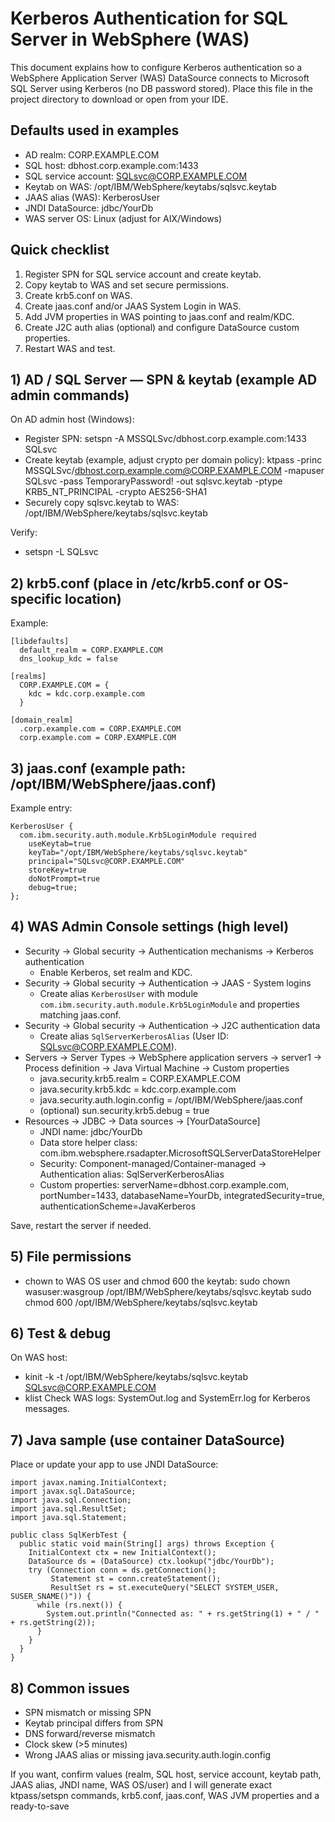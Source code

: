 # Kerberos Authentication for SQL Server in WebSphere (WAS)

This document explains how to configure Kerberos authentication so a WebSphere Application Server (WAS) DataSource connects to Microsoft SQL Server using Kerberos (no DB password stored). Place this file in the project directory to download or open from your IDE.

## Defaults used in examples

- AD realm: CORP.EXAMPLE.COM
- SQL host: dbhost.corp.example.com:1433
- SQL service account: SQLsvc@CORP.EXAMPLE.COM
- Keytab on WAS: /opt/IBM/WebSphere/keytabs/sqlsvc.keytab
- JAAS alias (WAS): KerberosUser
- JNDI DataSource: jdbc/YourDb
- WAS server OS: Linux (adjust for AIX/Windows)

## Quick checklist

1. Register SPN for SQL service account and create keytab.
2. Copy keytab to WAS and set secure permissions.
3. Create krb5.conf on WAS.
4. Create jaas.conf and/or JAAS System Login in WAS.
5. Add JVM properties in WAS pointing to jaas.conf and realm/KDC.
6. Create J2C auth alias (optional) and configure DataSource custom properties.
7. Restart WAS and test.

## 1) AD / SQL Server — SPN & keytab (example AD admin commands)

On AD admin host (Windows):

- Register SPN:
  setspn -A MSSQLSvc/dbhost.corp.example.com:1433 SQLsvc
- Create keytab (example, adjust crypto per domain policy):
  ktpass -princ MSSQLSvc/dbhost.corp.example.com@CORP.EXAMPLE.COM -mapuser SQLsvc -pass TemporaryPassword! -out sqlsvc.keytab -ptype KRB5_NT_PRINCIPAL -crypto AES256-SHA1
- Securely copy sqlsvc.keytab to WAS: /opt/IBM/WebSphere/keytabs/sqlsvc.keytab

Verify:

- setspn -L SQLsvc

## 2) krb5.conf (place in /etc/krb5.conf or OS-specific location)

Example:

```
[libdefaults]
  default_realm = CORP.EXAMPLE.COM
  dns_lookup_kdc = false

[realms]
  CORP.EXAMPLE.COM = {
    kdc = kdc.corp.example.com
  }

[domain_realm]
  .corp.example.com = CORP.EXAMPLE.COM
  corp.example.com = CORP.EXAMPLE.COM
```

## 3) jaas.conf (example path: /opt/IBM/WebSphere/jaas.conf)

Example entry:

```
KerberosUser {
  com.ibm.security.auth.module.Krb5LoginModule required
    useKeytab=true
    keyTab="/opt/IBM/WebSphere/keytabs/sqlsvc.keytab"
    principal="SQLsvc@CORP.EXAMPLE.COM"
    storeKey=true
    doNotPrompt=true
    debug=true;
};
```

## 4) WAS Admin Console settings (high level)

- Security → Global security → Authentication mechanisms → Kerberos authentication
  - Enable Kerberos, set realm and KDC.
- Security → Global security → Authentication → JAAS - System logins
  - Create alias `KerberosUser` with module `com.ibm.security.auth.module.Krb5LoginModule` and properties matching jaas.conf.
- Security → Global security → Authentication → J2C authentication data
  - Create alias `SqlServerKerberosAlias` (User ID: SQLsvc@CORP.EXAMPLE.COM).
- Servers → Server Types → WebSphere application servers → server1 → Process definition → Java Virtual Machine → Custom properties
  - java.security.krb5.realm = CORP.EXAMPLE.COM
  - java.security.krb5.kdc = kdc.corp.example.com
  - java.security.auth.login.config = /opt/IBM/WebSphere/jaas.conf
  - (optional) sun.security.krb5.debug = true
- Resources → JDBC → Data sources → [YourDataSource]
  - JNDI name: jdbc/YourDb
  - Data store helper class: com.ibm.websphere.rsadapter.MicrosoftSQLServerDataStoreHelper
  - Security: Component-managed/Container-managed → Authentication alias: SqlServerKerberosAlias
  - Custom properties: serverName=dbhost.corp.example.com, portNumber=1433, databaseName=YourDb, integratedSecurity=true, authenticationScheme=JavaKerberos

Save, restart the server if needed.

## 5) File permissions

- chown to WAS OS user and chmod 600 the keytab:
  sudo chown wasuser:wasgroup /opt/IBM/WebSphere/keytabs/sqlsvc.keytab
  sudo chmod 600 /opt/IBM/WebSphere/keytabs/sqlsvc.keytab

## 6) Test & debug

On WAS host:

- kinit -k -t /opt/IBM/WebSphere/keytabs/sqlsvc.keytab SQLsvc@CORP.EXAMPLE.COM
- klist
  Check WAS logs: SystemOut.log and SystemErr.log for Kerberos messages.

## 7) Java sample (use container DataSource)

Place or update your app to use JNDI DataSource:

```
import javax.naming.InitialContext;
import javax.sql.DataSource;
import java.sql.Connection;
import java.sql.ResultSet;
import java.sql.Statement;

public class SqlKerbTest {
  public static void main(String[] args) throws Exception {
    InitialContext ctx = new InitialContext();
    DataSource ds = (DataSource) ctx.lookup("jdbc/YourDb");
    try (Connection conn = ds.getConnection();
         Statement st = conn.createStatement();
         ResultSet rs = st.executeQuery("SELECT SYSTEM_USER, SUSER_SNAME()")) {
      while (rs.next()) {
        System.out.println("Connected as: " + rs.getString(1) + " / " + rs.getString(2));
      }
    }
  }
}
```

## 8) Common issues

- SPN mismatch or missing SPN
- Keytab principal differs from SPN
- DNS forward/reverse mismatch
- Clock skew (>5 minutes)
- Wrong JAAS alias or missing java.security.auth.login.config

If you want, confirm values (realm, SQL host, service account, keytab path, JAAS alias, JNDI name, WAS OS/user) and I will generate exact ktpass/setspn commands, krb5.conf, jaas.conf, WAS JVM properties and a ready-to-save

